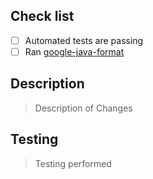 ## Check list

- [ ] Automated tests are passing
- [ ] Ran [google-java-format](https://github.com/google/google-java-format)

## Description

> Description of Changes

## Testing

> Testing performed
